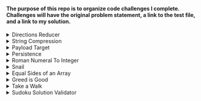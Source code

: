 #### The purpose of this repo is to organize code challenges I complete. Challenges will have the original problem statement, a link to the test file, and a link to my solution. 

<details>
  <summary>Directions Reducer</summary>
  
   #### Problem Statement: 
   `Write a function dirReduc which will take an array of strings and returns an array of strings with the needless directions removed (W<->E or S<->N side by side).`  
    
    
   [Tests](fake link)    
   [Solution](https://github.com/takeller/Code-Challenges/blob/main/directions/directions_reducer.js)
</details>

<details>
  <summary>String Compression</summary>
      
   #### Problem Statement: 
   `Implement a method to perform basic string compression using the counts of repeated characters. For example, the string aabcccccaaa would become a2b1c5a3. If the 'compressed' string would not become smaller than the original string, your method should return the original string. You can assume the string has only uppercase and lowercase letters.`   
    
    
   [Tests](https://github.com/takeller/Code-Challenges/blob/main/string_compression/test_string_compression.py)    
   [Solution](https://github.com/takeller/Code-Challenges/blob/main/string_compression/string_compression.py)
</details>

<details>
  <summary>Payload Target</summary>
      
   #### Problem Statement: 

Write a method that takes two parameters, payload and target. Search through a payload of unique integer values (positive, negative, or 0) to find any two numbers that add together to equal the target (which could also be positive or negative or 0).

When you find a set of numbers that add up to your target value, you can stop processing.

If found, return an array of those two values, otherwise return an empty array if no matching values are found.

For example, if your payload of numbers contained a 10 and a 5 you could return those numbers if your target was 15. Likewise, if you had -3 and 18, those would also add together to be a target of 15.

Be careful that you don't find the same number twice in your payload; for example if your payload contains a 4 and your target is 8, your answer should not indicate that it found 4 twice.

Solve this any way you can, then optimize to run in O(n) time and 1x space complexity.

    
    
   [Tests](Fake Link)    
   [Solution](https://github.com/takeller/Code-Challenges/blob/main/payload_target/payload_target.rb)
</details>

<details>
  <summary>Persistence</summary>
      
   #### Problem Statement: 
   `Implement a method to perform basic string compression using the counts of repeated characters. For example, the string aabcccccaaa would become a2b1c5a3. If the 'compressed' string would not become smaller than the original string, your method should return the original string. You can assume the string has only uppercase and lowercase letters.`   
    
    
   [Tests](https://github.com/takeller/Code-Challenges/blob/main/persistence/test_persistence.py)    
   [Solution](https://github.com/takeller/Code-Challenges/blob/main/persistence/persistence.py)
</details>

<details>
  <summary>Roman Numeral To Integer</summary>
      
   #### Problem Statement: 
   `Write a recursive function that converts an integer into a string such that the number is represented in Roman Numerals in the most efficient way.
eg, the number 4 could be written as 'IIII' but it's more efficient to use 'IV' since that's a shorter string
Assume no number is greater than 4,000
Here are the Roman Numeral equivalents you'll need to know:
M=1000, CM=900, D=500, CD=400,
C=100, XC=90, L=50, XL=40,
X=10, IX=9, V=5, IV=4, I=1 `  
    
    
   [Tests](Fake Link)    
   [Solution](https://github.com/takeller/Code-Challenges/blob/main/roman_to_integer/recursion_challenge.rb)
</details>

<details>
  <summary>Snail</summary>
      
   #### Problem Statement: 
   `Given an n x n array, write a method that returns the array elements arranged from outermost elements to the middle element, traveling clockwise.`
   ```ruby
const array_matrix = [
  [1, 2, 3],
  [4, 5, 6],
  [7, 8, 9]
];

snail(array_matrix) 
#=> [1, 2, 3, 6, 9, 8, 7, 4, 5]
```
   [Tests](Fake Link)    
   [Solution](https://github.com/takeller/Code-Challenges/blob/main/snail/snail_challenge.rb)
</details>

<details>
  <summary>Equal Sides of an Array</summary>
      
   #### Problem Statement: 
   ```You are going to be given an array of integers. Your job is to take that array and find an index N where the sum of the integers to the left of N is equal to the sum of the integers to the right of N. If there is no index that would make this happen, return -1.

For example:

Let's say you are given the array {1,2,3,4,3,2,1}: Your function will return the index 3, because at the 3rd position of the array, the sum of left side of the index ({1,2,3}) and the sum of the right side of the index ({3,2,1}) both equal 6.

Let's look at another one.
You are given the array {1,100,50,-51,1,1}: Your function will return the index 1, because at the 1st position of the array, the sum of left side of the index ({1}) and the sum of the right side of the index ({50,-51,1,1}) both equal 1.

Last one:
You are given the array {20,10,-80,10,10,15,35}
At index 0 the left side is {}
The right side is {10,-80,10,10,15,35}
They both are equal to 0 when added. (Empty arrays are equal to 0 in this problem)
Index 0 is the place where the left side and right side are equal.

Note: Please remember that in most programming/scripting languages the index of an array starts at 0.

Input:
An integer array of length 0 < arr < 1000. The numbers in the array can be any integer positive or negative.

Output:
The lowest index N where the side to the left of N is equal to the side to the right of N. If you do not find an index that fits these rules, then you will return -1.

Note:
If you are given an array with multiple answers, return the lowest correct index.
```
   [Tests](https://github.com/takeller/Code-Challenges/blob/main/equal_sides_of_an_array/test_equal_sides.py)    
   [Solution](https://github.com/takeller/Code-Challenges/blob/main/equal_sides_of_an_array/equal_sides.py)
</details>

<details>
  <summary>Greed is Good</summary>
      
   #### Problem Statement: 
   ```Greed is a dice game played with five six-sided dice. Your mission, should you choose to accept it, is to score a throw according to these rules. You will always be given an array with five six-sided dice values.

 Three 1's => 1000 points
 Three 6's =>  600 points
 Three 5's =>  500 points
 Three 4's =>  400 points
 Three 3's =>  300 points
 Three 2's =>  200 points
 One   1   =>  100 points
 One   5   =>   50 point
A single die can only be counted once in each roll. For example, a given "5" can only count as part of a triplet (contributing to the 500 points) or as a single 50 points, but not both in the same roll.

Example scoring

 Throw       Score
 ---------   ------------------
 5 1 3 4 1   250:  50 (for the 5) + 2 * 100 (for the 1s)
 1 1 1 3 1   1100: 1000 (for three 1s) + 100 (for the other 1)
 2 4 4 5 4   450:  400 (for three 4s) + 50 (for the 5)
In some languages, it is possible to mutate the input to the function. This is something that you should never do. If you mutate the input, you will not be able to pass all the tests.
```
   [Tests](https://github.com/takeller/Code-Challenges/blob/main/greed_is_good/test_greed_is_good.py)    
   [Solution](https://github.com/takeller/Code-Challenges/blob/main/greed_is_good/greed_is_good.py)
</details>

<details>
  <summary>Take a Walk</summary>
      
   #### Problem Statement: 
   ```You live in the city of Cartesia where all roads are laid out in a perfect grid. You arrived ten minutes too early to an appointment, so you decided to take the opportunity to go for a short walk. The city provides its citizens with a Walk Generating App on their phones -- everytime you press the button it sends you an array of one-letter strings representing directions to walk (eg. ['n', 's', 'w', 'e']). You always walk only a single block for each letter (direction) and you know it takes you one minute to traverse one city block, so create a function that will return true if the walk the app gives you will take you exactly ten minutes (you don't want to be early or late!) and will, of course, return you to your starting point. Return false otherwise.

Note: you will always receive a valid array containing a random assortment of direction letters ('n', 's', 'e', or 'w' only). It will never give you an empty array (that's not a walk, that's standing still!).

You live in the city of Cartesia where all roads are laid out in a perfect grid. You arrived ten minutes too early to an appointment, so you decided to take the opportunity to go for a short walk. The city provides its citizens with a Walk Generating App on their phones -- everytime you press the button it sends you an array of one-letter strings representing directions to walk (eg. ['n', 's', 'w', 'e']). You always walk only a single block for each letter (direction) and you know it takes you one minute to traverse one city block, so create a function that will return true if the walk the app gives you will take you exactly ten minutes (you don't want to be early or late!) and will, of course, return you to your starting point. Return false otherwise.

Note: you will always receive a valid array containing a random assortment of direction letters ('n', 's', 'e', or 'w' only). It will never give you an empty array (that's not a walk, that's standing still!).
```
   [Tests](https://github.com/takeller/Code-Challenges/blob/main/take_a_walk/test_take_a_walk.py)    
   [Solution](https://github.com/takeller/Code-Challenges/blob/main/take_a_walk/take_a_walk.py)
</details>

<details>
  <summary>Sudoku Solution Validator</summary>
      
   #### Problem Statement: 
   ```Sudoku Background
Sudoku is a game played on a 9x9 grid. The goal of the game is to fill all cells of the grid with digits from 1 to 9, so that each column, each row, and each of the nine 3x3 sub-grids (also known as blocks) contain all of the digits from 1 to 9.
(More info at: http://en.wikipedia.org/wiki/Sudoku)

Sudoku Solution Validator
Write a function validSolution/ValidateSolution/valid_solution() that accepts a 2D array representing a Sudoku board, and returns true if it is a valid solution, or false otherwise. The cells of the sudoku board may also contain 0's, which will represent empty cells. Boards containing one or more zeroes are considered to be invalid solutions.

The board is always 9 cells by 9 cells, and every cell only contains integers from 0 to 9.

Examples
validSolution([
  [5, 3, 4, 6, 7, 8, 9, 1, 2],
  [6, 7, 2, 1, 9, 5, 3, 4, 8],
  [1, 9, 8, 3, 4, 2, 5, 6, 7],
  [8, 5, 9, 7, 6, 1, 4, 2, 3],
  [4, 2, 6, 8, 5, 3, 7, 9, 1],
  [7, 1, 3, 9, 2, 4, 8, 5, 6],
  [9, 6, 1, 5, 3, 7, 2, 8, 4],
  [2, 8, 7, 4, 1, 9, 6, 3, 5],
  [3, 4, 5, 2, 8, 6, 1, 7, 9]
]); // => true
validSolution([
  [5, 3, 4, 6, 7, 8, 9, 1, 2], 
  [6, 7, 2, 1, 9, 0, 3, 4, 8],
  [1, 0, 0, 3, 4, 2, 5, 6, 0],
  [8, 5, 9, 7, 6, 1, 0, 2, 0],
  [4, 2, 6, 8, 5, 3, 7, 9, 1],
  [7, 1, 3, 9, 2, 4, 8, 5, 6],
  [9, 0, 1, 5, 3, 7, 2, 1, 4],
  [2, 8, 7, 4, 1, 9, 6, 3, 5],
  [3, 0, 0, 4, 8, 1, 1, 7, 9]
]); // => false
```
   [Tests](In Progress)    
   [Solution](In Progress)
</details>
